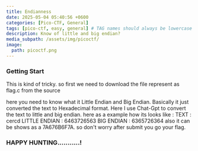```yaml
---
title: Endianness 
date: 2025-05-04 05:40:56 +0600
categories: [Pico-CTF, General]
tags: [pico-ctf, easy, general] # TAG names should always be lowercase
description: Know of little and big endian?
media_subpath: /assets/img/picoctf/
image:
  path: picoctf.png
---
```


### Getting Start

This is kind of tricky. so first we need to download the file represent as flag.c from the source  

here you need to know what it Little Endian and Big Endian. Basically it just converted the text to Hexadecimal format.
Here I use Chat-Gpt to convert the text to little and big endian.
here as a example how its looks like :
TEXT : cercd
LITTLE ENDIAN : 6463726563
BIG ENDIAN : 6365726364
also it can be shows as a 7A676B6F7A. so don't worry
after submit you go your flag. 

### HAPPY HUNTING...........!
